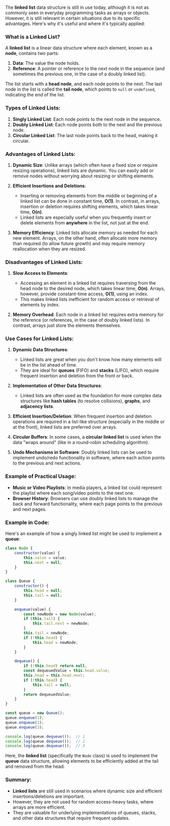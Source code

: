 The **linked list** data structure is still in use today, although it is not as commonly seen in everyday programming tasks as arrays or objects. However, it is still relevant in certain situations due to its specific advantages. Here's why it's useful and where it's typically applied:

### What is a Linked List?

A **linked list** is a linear data structure where each element, known as a **node**, contains two parts:
1. **Data**: The value the node holds.
2. **Reference**: A pointer or reference to the next node in the sequence (and sometimes the previous one, in the case of a doubly linked list).

The list starts with a **head node**, and each node points to the next. The last node in the list is called the **tail node**, which points to `null` or `undefined`, indicating the end of the list.

### Types of Linked Lists:
1. **Singly Linked List**: Each node points to the next node in the sequence.
2. **Doubly Linked List**: Each node points both to the next and the previous node.
3. **Circular Linked List**: The last node points back to the head, making it circular.

### Advantages of Linked Lists:

1. **Dynamic Size**: Unlike arrays (which often have a fixed size or require resizing operations), linked lists are dynamic. You can easily add or remove nodes without worrying about resizing or shifting elements.

2. **Efficient Insertions and Deletions**: 
   - Inserting or removing elements from the middle or beginning of a linked list can be done in constant time, **O(1)**. In contrast, in arrays, insertion or deletion requires shifting elements, which takes linear time, **O(n)**.
   - Linked lists are especially useful when you frequently insert or delete elements from **anywhere** in the list, not just at the end.

3. **Memory Efficiency**: Linked lists allocate memory as needed for each new element. Arrays, on the other hand, often allocate more memory than required (to allow future growth) and may require memory reallocation when they are resized.

### Disadvantages of Linked Lists:
1. **Slow Access to Elements**: 
   - Accessing an element in a linked list requires traversing from the head node to the desired node, which takes linear time, **O(n)**. Arrays, however, provide constant-time access, **O(1)**, using an index.
   - This makes linked lists inefficient for random access or retrieval of elements by index.

2. **Memory Overhead**: Each node in a linked list requires extra memory for the reference (or references, in the case of doubly linked lists). In contrast, arrays just store the elements themselves.

### Use Cases for Linked Lists:

1. **Dynamic Data Structures**: 
   - Linked lists are great when you don't know how many elements will be in the list ahead of time.
   - They are ideal for **queues** (FIFO) and **stacks** (LIFO), which require frequent insertion and deletion from the front or back.

2. **Implementation of Other Data Structures**: 
   - Linked lists are often used as the foundation for more complex data structures like **hash tables** (to resolve collisions), **graphs**, and **adjacency lists**.

3. **Efficient Insertion/Deletion**: When frequent insertion and deletion operations are required in a list-like structure (especially in the middle or at the front), linked lists are preferred over arrays.

4. **Circular Buffers**: In some cases, a **circular linked list** is used when the data "wraps around" (like in a round-robin scheduling algorithm).

5. **Undo Mechanisms in Software**: Doubly linked lists can be used to implement undo/redo functionality in software, where each action points to the previous and next actions.

### Example of Practical Usage:
- **Music or Video Playlists**: In media players, a linked list could represent the playlist where each song/video points to the next one.
- **Browser History**: Browsers can use doubly linked lists to manage the back and forward functionality, where each page points to the previous and next pages.

### Example in Code:

Here's an example of how a singly linked list might be used to implement a **queue**:
```javascript
class Node {
    constructor(value) {
        this.value = value;
        this.next = null;
    }
}

class Queue {
    constructor() {
        this.head = null;
        this.tail = null;
    }

    enqueue(value) {
        const newNode = new Node(value);
        if (this.tail) {
            this.tail.next = newNode;
        }
        this.tail = newNode;
        if (!this.head) {
            this.head = newNode;
        }
    }

    dequeue() {
        if (!this.head) return null;
        const dequeuedValue = this.head.value;
        this.head = this.head.next;
        if (!this.head) {
            this.tail = null;
        }
        return dequeuedValue;
    }
}

const queue = new Queue();
queue.enqueue(1);
queue.enqueue(2);
queue.enqueue(3);

console.log(queue.dequeue());  // 1
console.log(queue.dequeue());  // 2
console.log(queue.dequeue());  // 3
```
Here, the **linked list** (specifically the `Node` class) is used to implement the **queue** data structure, allowing elements to be efficiently added at the tail and removed from the head.

### Summary:
- **Linked lists** are still used in scenarios where dynamic size and efficient insertions/deletions are important.
- However, they are not used for random access-heavy tasks, where arrays are more efficient.
- They are valuable for underlying implementations of queues, stacks, and other data structures that require frequent updates.
